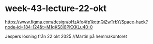 # week-43-lecture-22-okt

https://www.figma.com/design/oHzAfe4fp1kqtnQiZwTrbY/Space-hack?node-id=184-124&t=M1qKS8i6PKXKLu40-0

Jespers lösning från 22 okt 2025 //Martin på hemmakontoret
